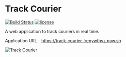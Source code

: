 Track Courier
=============

[![Build Status](https://travis-ci.org/sunilkumarc/track-courier.svg?branch=master)](https://travis-ci.org/sunilkumarc/track-courier)
[![license](https://img.shields.io/github/license/mashape/apistatus.svg)](https://github.com/sunilkumarc/track-courier/blob/master/LICENSE)

A web application to track couriers in real time.

Application URL -  https://track-courier-lreqywthvz.now.sh

[![Track Courier](https://img.youtube.com/vi/mG09xGNsL9k/0.jpg)](https://www.youtube.com/watch?v=mG09xGNsL9k)
